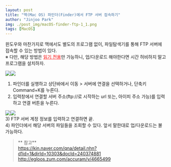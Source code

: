 ```yaml
---
layout: post
title: "맥(Mac OS) 파인더(Finder)에서 FTP 서버 접속하기"
author: "Jinjoo Park"
img: ./post_img/macOS-finder-ftp-1_1.png
tags: [MacOS]
---
```


윈도우와 마찬가지로 맥에서도 별도의 프로그램 없이, 파일탐색기를 통해 FTP 서버에 접속할 수 있는 방법이 있다.  
※ 다만, 해당 방법은 <font color="red" style="text-decoration:underline">읽기 전용</font>만 가능하니, 업/다운로드 해야한다면 시간 허비하지 말고 프로그램을 설치하자.  

<img src="{{site.baseurl}}/assets/post_img/macOS-finder-ftp-1_1.png" class="c2"><img src="{{site.baseurl}}/assets/post_img/macOS-finder-ftp-1_2.png" class="c2">  
1) 파인더를 실행하고 상단바에서 이동 > 서버에 연결을 선택하거나, 단축키 Command+K를 누른다.  
2) 입력창에서 연결할 서버 주소(ftp://로 시작하는 url 또는, 아이피 주소 가능)를 입력하고 연결 버튼을 누른다.  

<img src="{{site.baseurl}}/assets/post_img/macOS-finder-ftp-1_3.png" class="c2"><img src="{{site.baseurl}}/assets/post_img/macOS-finder-ftp-1_4.png" class="c2">  
3) FTP 서버 계정 정보를 입력하고 연결하면 끝.  
4) 파인더에서 해당 서버의 파일들을 조회할 수 있다. 앞서 말한대로 업/다운로드는 불가능하다.  
  
> ** 참고**  
https://kin.naver.com/qna/detail.nhn?d1id=1&dirId=10303&docId=240374881  
http://egloos.zum.com/accuram/v/4665499